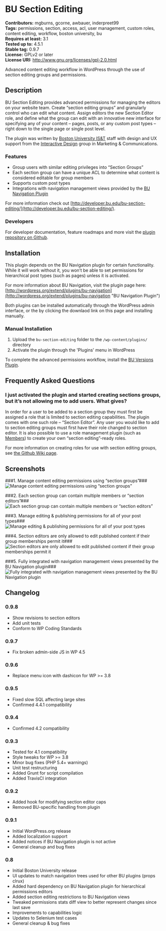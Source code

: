 # BU Section Editing #
**Contributors:** mgburns, gcorne, awbauer, inderpreet99  
**Tags:** permissions, section, access, acl, user management, custom roles, content editing, workflow, boston university, bu  
**Requires at least:** 3.1  
**Tested up to:** 4.5.1  
**Stable tag:** 0.9.7  
**License:** GPLv2 or later  
**License URI:** http://www.gnu.org/licenses/gpl-2.0.html  

Advanced content editing workflow in WordPress through the use of section editing groups and permissions.

## Description ##

BU Section Editing provides advanced permissions for managing the editors on your website team. Create “section editing groups” and granularly control who can edit what content. Assign editors the new Section Editor role, and define what the group can edit with an innovative new interface for specifying any of your content – pages, posts, or any custom post types – right down to the single page or single post level.

The plugin was written by [Boston University IS&T](http://www.bu.edu/tech) staff with design and UX support from the [Interactive Design](http://www.bu.edu/id) group in Marketing & Communications.

### Features ###

* Group users with similar editing privileges into “Section Groups”
* Each section group can have a unique ACL to determine what content is considered editable for group members
* Supports custom post types
* Integrations with navigation management views provided by the [BU Navigation Plugin](http://wordpress.org/extend/plugins/bu-navigation "BU Navigation Plugin")

For more information check out [http://developer.bu.edu/bu-section-editing/](http://developer.bu.edu/bu-section-editing/).

### Developers ###

For developer documentation, feature roadmaps and more visit the [plugin repository on Github](https://github.com/bu-ist/bu-section-editing/).

## Installation ##

This plugin depends on the BU Navigation plugin for certain functionality. While it will work without it, you won’t be able to set permissions for hierarchical post types (such as pages) unless it is activated.

For more information about BU Navigation, visit the plugin page here:
[http://wordpress.org/extend/plugins/bu-navigation](http://wordpress.org/extend/plugins/bu-navigation "BU Navigation Plugin")

Both plugins can be installed automatically through the WordPress admin interface, or the by clicking the downlaod link on this page and installing manually.

### Manual Installation ###

1. Upload the `bu-section-editing` folder to the `/wp-content/plugins/` directory
2. Activate the plugin through the 'Plugins' menu in WordPress

To complete the advanced permissions workflow, install the [BU Versions Plugin](http://wordpress.org/extend/plugins/bu-versions "BU Versions Plugin").

## Frequently Asked Questions ##

### I just activated the plugin and started creating sections groups, but it’s not allowing me to add users. What gives?  ###

In order for a user to be added to a section group they must first be assigned a role that is limited to section editing capabilities. The plugin comes with one such role – “Section Editor”. Any user you would like to add to section editing groups must first have their role changed to section editor.
It is also possible to use a role management plugin (such as [Members](http://wordpress.org/extend/plugins/members/)) to create your own “section editing”-ready roles.

For more information on creating roles for use with section editing groups, see [the Github Wiki page](https://github.com/bu-ist/bu-section-editing/wiki/Custom-Section-Editing-Roles).

## Screenshots ##

###1. Manage content editing permissions using “section groups”###
![Manage content editing permissions using “section groups”](https://ps.w.org/bu-section-editing/assets/screenshot-1.png)

###2. Each section group can contain multiple members or “section editors”###
![Each section group can contain multiple members or “section editors”](https://ps.w.org/bu-section-editing/assets/screenshot-2.png)

###3. Manage editing & publishing permissions for all of your post types###
![Manage editing & publishing permissions for all of your post types](https://ps.w.org/bu-section-editing/assets/screenshot-3.png)

###4. Section editors are only allowed to edit published content if their group memberships permit it###
![Section editors are only allowed to edit published content if their group memberships permit it](https://ps.w.org/bu-section-editing/assets/screenshot-4.png)

###5. Fully integrated with navigation management views presented by the BU Navigation plugin###
![Fully integrated with navigation management views presented by the BU Navigation plugin](https://ps.w.org/bu-section-editing/assets/screenshot-5.png)


## Changelog ##
### 0.9.8 ###
* Show revisions to section editors
* Add unit tests
* Conform to WP Coding Standards

### 0.9.7 ###
* Fix broken admin-side JS in WP 4.5

### 0.9.6 ###
* Replace menu icon with dashicon for WP >= 3.8

### 0.9.5 ###
* Fixed slow SQL affecting large sites
* Confirmed 4.4.1 compatibility

### 0.9.4 ###
* Confirmed 4.2 compatibility

### 0.9.3 ###
* Tested for 4.1 compatibility
* Style tweaks for WP >= 3.8
* Minor bug fixes (PHP 5.4+ warnings)
* Unit test restructuring
* Added Grunt for script compilation
* Added TravisCI integration

### 0.9.2 ###
* Added hook for modifying section editor caps
* Removed BU-specific handling from plugin

### 0.9.1 ###
* Initial WordPress.org release
* Added localization support
* Added notices if BU Navigation plugin is not active
* General cleanup and bug fixes

### 0.8 ###
* Initial Boston University release
* UI updates to match navigation trees used for other BU plugins (props clrux)
* Added hard dependency on BU Navigation plugin for hierarchical permissions editors
* Added section editing restrictions to BU Navigation views
* Tweaked permissions stats diff view to better represent changes since last save
* Improvements to capabilities logic
* Updates to Selenium test cases
* General cleanup & bug fixes
